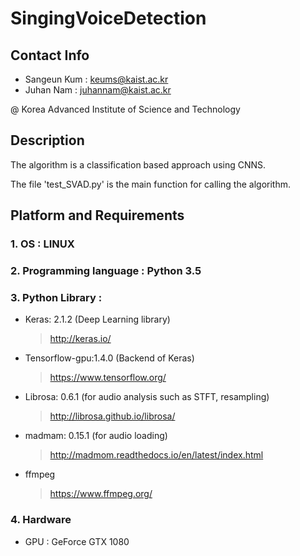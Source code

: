 # SingingVoiceDetection

## Contact Info

- Sangeun Kum :  <keums@kaist.ac.kr>
- Juhan Nam : <juhannam@kaist.ac.kr>

@ Korea Advanced Institute of Science and Technology

## Description
The algorithm is a classification based approach using CNNS.

The file 'test_SVAD.py' is the main function for calling the algorithm.

## Platform and Requirements
### 1. OS : LINUX

### 2. Programming language : Python 3.5

### 3. Python Library :
  - Keras: 2.1.2 (Deep Learning library)
    > http://keras.io/

  - Tensorflow-gpu:1.4.0  (Backend of Keras)
    > https://www.tensorflow.org/

  - Librosa: 0.6.1 (for audio analysis such as STFT, resampling)
    > http://librosa.github.io/librosa/

  - madmam: 0.15.1 (for audio loading)
    > http://madmom.readthedocs.io/en/latest/index.html   

  - ffmpeg
    > https://www.ffmpeg.org/
  
### 4. Hardware
  - GPU : GeForce GTX 1080
